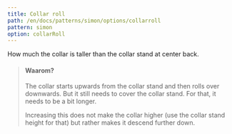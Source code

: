 ```yaml
---
title: Collar roll
path: /en/docs/patterns/simon/options/collarroll
pattern: simon
option: collarRoll
---
```


How much the collar is taller than the collar stand at center back.

> #### Waarom?
> 
> The collar starts upwards from the collar stand and then rolls over downwards. But it still needs to cover the collar stand. For that, it needs to be a bit longer.
> 
> Increasing this does not make the collar higher (use the collar stand height for that) but rather makes it descend further down.